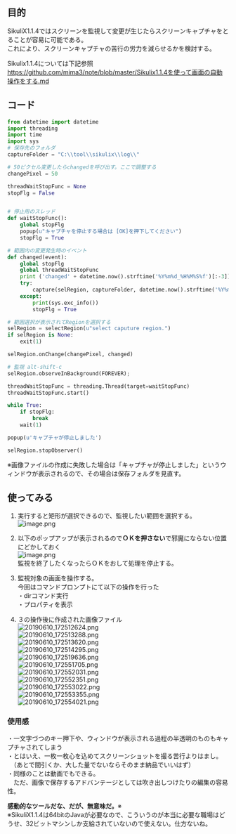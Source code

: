 ## 目的  
SikuliX1.1.4ではスクリーンを監視して変更が生じたらスクリーンキャプチャをとることが容易に可能である。  
これにより、スクリーンキャプチャの苦行の労力を減らせるかを検討する。  
  
Sikulix1.1.4については下記参照  
https://github.com/mima3/note/blob/master/Sikulix1.1.4を使って画面の自動操作をする.md  
  
## コード  
  
```python
from datetime import datetime
import threading
import time
import sys
# 保存先のフォルダ
captureFolder = "C:\\tool\\sikulix\\log\\"

# 50ピクセル変更したらchangedを呼び出す。ここで調整する
changePixel = 50

threadWaitStopFunc = None
stopFlg = False


# 停止用のスレッド
def waitStopFunc():
    global stopFlg
    popup(u"キャプチャを停止する場合は [OK]を押下してください")
    stopFlg = True

# 範囲内の変更発生時のイベント
def changed(event):
    global stopFlg
    global threadWaitStopFunc
    print ('changed' + datetime.now().strftime('%Y%m%d_%H%M%S%f')[:-3])
    try:
        capture(selRegion, captureFolder, datetime.now().strftime('%Y%m%d_%H%M%S%f')[:-3])
    except:    
        print(sys.exc_info())
        stopFlg = True

# 範囲選択が表示されてRegionを選択する
selRegion = selectRegion(u"select caputure region.")
if selRegion is None:
    exit(1)

selRegion.onChange(changePixel, changed)

# 監視 alt-shift-c
selRegion.observeInBackground(FOREVER); 

threadWaitStopFunc = threading.Thread(target=waitStopFunc)
threadWaitStopFunc.start()

while True:
    if stopFlg:
        break
    wait(1)

popup(u'キャプチャが停止しました')

selRegion.stopObserver()
```  
  
※画像ファイルの作成に失敗した場合は「キャプチャが停止しました」というウィンドウが表示されるので、その場合は保存フォルダを見直す。  
  
## 使ってみる  
1. 実行すると矩形が選択できるので、監視したい範囲を選択する。  
![image.png](/image/ebc42396-0699-9bd6-dc32-2790c763bd32.png)  
  
2. 以下のポップアップが表示されるので**ＯＫを押さない**で邪魔にならない位置にどかしておく  
![image.png](/image/8f2b984a-d271-b552-4f5d-75806d48c3ee.png)  
監視を終了したくなったらＯＫをおして処理を停止する。  
  
3. 監視対象の画面を操作する。  
今回はコマンドプロンプトにて以下の操作を行った  
・dirコマンド実行  
・プロパティを表示  
  
4. ３の操作後に作成された画像ファイル  
![20190610_172512624.png](/image/1b22108a-fa04-161b-8dc0-5585b6e87656.png)  
![20190610_172513288.png](/image/921d7c16-8e79-86ed-c051-f78aa31d98ce.png)  
![20190610_172513620.png](/image/cab87192-d350-71f2-3497-48fc1c133102.png)  
![20190610_172514295.png](/image/8e077c0d-1df4-347a-594c-c244873a43bd.png)  
![20190610_172519636.png](/image/ac35e1c7-d6dd-fd6c-73f1-f66204399fa6.png)  
![20190610_172551705.png](/image/2e495eb0-6931-7b94-8924-4610ba0884f8.png)  
![20190610_172552031.png](/image/3a1bf8f7-a6d3-3b98-1e1d-8f72e21ebd53.png)  
![20190610_172552351.png](/image/5a9f9acc-4827-9e31-fdaa-61a91c7caacc.png)  
![20190610_172553022.png](/image/cae8b88a-ae28-e606-7cdf-3c687c49fcf7.png)  
![20190610_172553355.png](/image/7f4c2b41-34e1-1948-079c-1740cc942b8d.png)  
![20190610_172554021.png](/image/712c44e2-a172-7984-6e9c-d965ad9ec3e7.png)  
  
### 使用感  
・一文字づつのキー押下や、ウィンドウが表示される過程の半透明のものもキャプチャされてしまう  
・とはいえ、一枚一枚心を込めてスクリーンショットを撮る苦行よりはまし。  
　（あとで間引くか、大した量でないならそのまま納品でいいはず）  
・同様のことは動画でもできる。  
　ただ、画像で保存するアドバンテージとしては吹き出しつけたりの編集の容易性。  
  
**感動的なツールだな、だが、無意味だ。**※  
※SikuliX1.1.4は64bitのJavaが必要なので、こういうのが本当に必要な職場はどうせ、32ビットマシンしか支給されていないので使えない。仕方ないね。  
